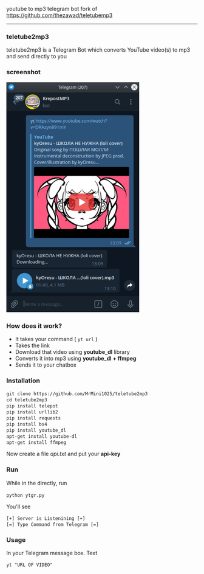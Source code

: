 youtube to mp3 telegram bot
fork of 
https://github.com/thezawad/teletubemp3
____________________________________________________________________________________

### teletube2mp3
teletube2mp3 is a Telegram Bot which converts YouTube video(s) to mp3 and send directly to you
### screenshot
<img alt="yt" src="https://raw.githubusercontent.com/MrMini1025/teletube2mp3/master/Screenshot_20200714_131045.png" width="350">

### How does it work?

* It takes your command ( `yt url` )
* Takes the link
* Download that video using **youtube_dl** library
* Converts it into mp3 using **youtube_dl + ffmpeg**
* Sends it to your chatbox

### Installation
```
git clone https://github.com/MrMini1025/teletube2mp3
cd teletube2mp3
pip install telepot
pip install urllib2
pip install requests
pip install bs4
pip install youtube_dl
apt-get install youtube-dl
apt-get install ffmpeg
```
Now create a file *api.txt* and put your **api-key**

### Run
While in the directly, run

`python ytgr.py`

You'll see 
```
[+] Server is Listenining [+]
[=] Type Command from Telegram [=]
```

### Usage
In your Telegram message box. Text

```
yt "URL OF VIDEO"
```

